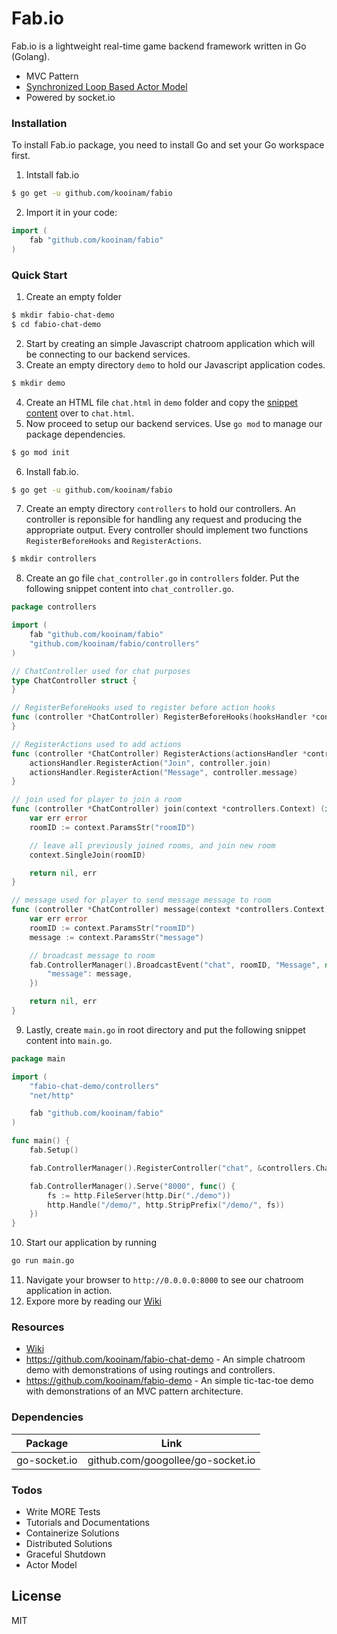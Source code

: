 # Fab.io

Fab.io is a lightweight real-time game backend framework written in Go (Golang).

  - MVC Pattern
  - [Synchronized Loop Based Actor Model](https://github.com/kooinam/fabio/wiki/Actor-Model)
  - Powered by socket.io

### Installation

To install Fab.io package, you need to install Go and set your Go workspace first.

1. Intstall fab.io
```sh
$ go get -u github.com/kooinam/fabio
```
2. Import it in your code:

```go
import (
	fab "github.com/kooinam/fabio"
)
```

### Quick Start

1. Create an empty folder
```sh
$ mkdir fabio-chat-demo
$ cd fabio-chat-demo
```
2. Start by creating an simple Javascript chatroom application which will be connecting to our backend services.
3. Create an empty directory `demo` to hold our Javascript application codes.
```sh
$ mkdir demo
```
4. Create an HTML file `chat.html` in `demo` folder and copy the [snippet content](https://raw.githubusercontent.com/kooinam/fabio-chat-demo/master/demo/chat.html) over to `chat.html`.
5. Now proceed to setup our backend services. Use `go mod` to manage our package dependencies.
```sh
$ go mod init
```
6. Install fab.io.
```sh
$ go get -u github.com/kooinam/fabio
```
7. Create an empty directory `controllers` to hold our controllers. An controller is reponsible for handling any request and producing the appropriate output. Every controller should implement two functions `RegisterBeforeHooks` and `RegisterActions`.
```sh
$ mkdir controllers
```
8. Create an go file `chat_controller.go` in `controllers` folder. Put the following snippet content into `chat_controller.go`.
```go
package controllers

import (
	fab "github.com/kooinam/fabio"
	"github.com/kooinam/fabio/controllers"
)

// ChatController used for chat purposes
type ChatController struct {
}

// RegisterBeforeHooks used to register before action hooks
func (controller *ChatController) RegisterBeforeHooks(hooksHandler *controllers.HooksHandler) {
}

// RegisterActions used to add actions
func (controller *ChatController) RegisterActions(actionsHandler *controllers.ActionsHandler) {
	actionsHandler.RegisterAction("Join", controller.join)
	actionsHandler.RegisterAction("Message", controller.message)
}

// join used for player to join a room
func (controller *ChatController) join(context *controllers.Context) (interface{}, error) {
	var err error
	roomID := context.ParamsStr("roomID")

	// leave all previously joined rooms, and join new room
	context.SingleJoin(roomID)

	return nil, err
}

// message used for player to send message message to room
func (controller *ChatController) message(context *controllers.Context) (interface{}, error) {
	var err error
	roomID := context.ParamsStr("roomID")
	message := context.ParamsStr("message")

	// broadcast message to room
	fab.ControllerManager().BroadcastEvent("chat", roomID, "Message", nil, helpers.H{
		"message": message,
	})

	return nil, err
}
```
9. Lastly, create `main.go` in root directory and put the following snippet content into `main.go`.
```go
package main

import (
	"fabio-chat-demo/controllers"
	"net/http"

	fab "github.com/kooinam/fabio"
)

func main() {
	fab.Setup()

	fab.ControllerManager().RegisterController("chat", &controllers.ChatController{})

	fab.ControllerManager().Serve("8000", func() {
		fs := http.FileServer(http.Dir("./demo"))
		http.Handle("/demo/", http.StripPrefix("/demo/", fs))
	})
}
```
10. Start our application by running
```sh
go run main.go
```
11. Navigate your browser to `http://0.0.0.0:8000` to see our chatroom application in action.
12. Expore more by reading our [Wiki](https://github.com/kooinam/fabio/wiki)

### Resources
- [Wiki](https://github.com/kooinam/fabio/wiki)
- https://github.com/kooinam/fabio-chat-demo - An simple chatroom demo with demonstrations of using routings and controllers.
- https://github.com/kooinam/fabio-demo - An simple tic-tac-toe demo with demonstrations of an MVC pattern architecture.

### Dependencies
| Package | Link |
| ------ | ------ |
| go-socket.io | github.com/googollee/go-socket.io |

### Todos

 - Write MORE Tests
 - Tutorials and Documentations
 - Containerize Solutions
 - Distributed Solutions
 - Graceful Shutdown
 - Actor Model

License
----

MIT

[//]: # (These are reference links used in the body of this note and get stripped out when the markdown processor does its job. There is no need to format nicely because it shouldn't be seen. Thanks SO - http://stackoverflow.com/questions/4823468/store-comments-in-markdown-syntax)


   [dill]: <https://github.com/joemccann/dillinger>
   [git-repo-url]: <https://github.com/joemccann/dillinger.git>
   [john gruber]: <http://daringfireball.net>
   [df1]: <http://daringfireball.net/projects/markdown/>
   [markdown-it]: <https://github.com/markdown-it/markdown-it>
   [Ace Editor]: <http://ace.ajax.org>
   [node.js]: <http://nodejs.org>
   [Twitter Bootstrap]: <http://twitter.github.com/bootstrap/>
   [jQuery]: <http://jquery.com>
   [@tjholowaychuk]: <http://twitter.com/tjholowaychuk>
   [express]: <http://expressjs.com>
   [AngularJS]: <http://angularjs.org>
   [Gulp]: <http://gulpjs.com>

   [PlDb]: <https://github.com/joemccann/dillinger/tree/master/plugins/dropbox/README.md>
   [PlGh]: <https://github.com/joemccann/dillinger/tree/master/plugins/github/README.md>
   [PlGd]: <https://github.com/joemccann/dillinger/tree/master/plugins/googledrive/README.md>
   [PlOd]: <https://github.com/joemccann/dillinger/tree/master/plugins/onedrive/README.md>
   [PlMe]: <https://github.com/joemccann/dillinger/tree/master/plugins/medium/README.md>
   [PlGa]: <https://github.com/RahulHP/dillinger/blob/master/plugins/googleanalytics/README.md>
